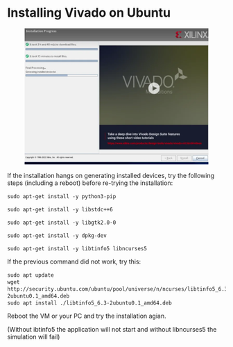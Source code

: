 # Installing Vivado on Ubuntu

<figure><img src=".gitbook/assets/image (1) (1).png" alt=""><figcaption></figcaption></figure>

If the installation hangs on generating installed devices, try the following steps (including a reboot) before re-trying the installation:

```
sudo apt-get install -y python3-pip
```

```
sudo apt-get install -y libstdc++6
```

```
sudo apt-get install -y libgtk2.0-0
```

```
sudo apt-get install -y dpkg-dev
```

```
sudo apt-get install -y libtinfo5 libncurses5
```

If the previous command did not work, try this:

```
sudo apt update
wget http://security.ubuntu.com/ubuntu/pool/universe/n/ncurses/libtinfo5_6.3-2ubuntu0.1_amd64.deb
sudo apt install ./libtinfo5_6.3-2ubuntu0.1_amd64.deb
```

Reboot the VM or your PC and try the installation agian.

(Without ibtinfo5 the application will not start and without libncurses5 the simulation will fail)
